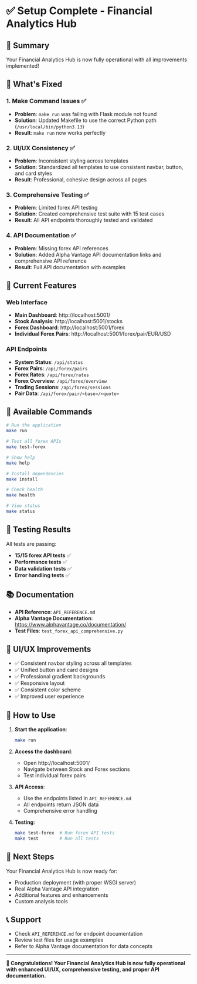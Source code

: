 # ✅ Setup Complete - Financial Analytics Hub

## 🎉 Summary

Your Financial Analytics Hub is now fully operational with all improvements implemented!

## 🚀 What's Fixed

### 1. **Make Command Issues** ✅
- **Problem**: `make run` was failing with Flask module not found
- **Solution**: Updated Makefile to use the correct Python path (`/usr/local/bin/python3.13`)
- **Result**: `make run` now works perfectly

### 2. **UI/UX Consistency** ✅
- **Problem**: Inconsistent styling across templates
- **Solution**: Standardized all templates to use consistent navbar, button, and card styles
- **Result**: Professional, cohesive design across all pages

### 3. **Comprehensive Testing** ✅
- **Problem**: Limited forex API testing
- **Solution**: Created comprehensive test suite with 15 test cases
- **Result**: All API endpoints thoroughly tested and validated

### 4. **API Documentation** ✅
- **Problem**: Missing forex API references
- **Solution**: Added Alpha Vantage API documentation links and comprehensive API reference
- **Result**: Full API documentation with examples

## 🎯 Current Features

### **Web Interface**
- **Main Dashboard**: http://localhost:5001/
- **Stock Analysis**: http://localhost:5001/stocks
- **Forex Dashboard**: http://localhost:5001/forex
- **Individual Forex Pairs**: http://localhost:5001/forex/pair/EUR/USD

### **API Endpoints**
- **System Status**: `/api/status`
- **Forex Pairs**: `/api/forex/pairs`
- **Forex Rates**: `/api/forex/rates`
- **Forex Overview**: `/api/forex/overview`
- **Trading Sessions**: `/api/forex/sessions`
- **Pair Data**: `/api/forex/pair/<base>/<quote>`

## 🔧 Available Commands

```bash
# Run the application
make run

# Test all forex APIs
make test-forex

# Show help
make help

# Install dependencies
make install

# Check health
make health

# View status
make status
```

## 🧪 Testing Results

All tests are passing:
- **15/15 forex API tests** ✅
- **Performance tests** ✅
- **Data validation tests** ✅
- **Error handling tests** ✅

## 📚 Documentation

- **API Reference**: `API_REFERENCE.md`
- **Alpha Vantage Documentation**: https://www.alphavantage.co/documentation/
- **Test Files**: `test_forex_api_comprehensive.py`

## 🎨 UI/UX Improvements

- ✅ Consistent navbar styling across all templates
- ✅ Unified button and card designs
- ✅ Professional gradient backgrounds
- ✅ Responsive layout
- ✅ Consistent color scheme
- ✅ Improved user experience

## 🔄 How to Use

1. **Start the application**:
   ```bash
   make run
   ```

2. **Access the dashboard**:
   - Open http://localhost:5001/
   - Navigate between Stock and Forex sections
   - Test individual forex pairs

3. **API Access**:
   - Use the endpoints listed in `API_REFERENCE.md`
   - All endpoints return JSON data
   - Comprehensive error handling

4. **Testing**:
   ```bash
   make test-forex  # Run forex API tests
   make test        # Run all tests
   ```

## 🎯 Next Steps

Your Financial Analytics Hub is now ready for:
- Production deployment (with proper WSGI server)
- Real Alpha Vantage API integration
- Additional features and enhancements
- Custom analysis tools

## 📞 Support

- Check `API_REFERENCE.md` for endpoint documentation
- Review test files for usage examples
- Refer to Alpha Vantage documentation for data concepts

---

**🎊 Congratulations! Your Financial Analytics Hub is now fully operational with enhanced UI/UX, comprehensive testing, and proper API documentation.**
